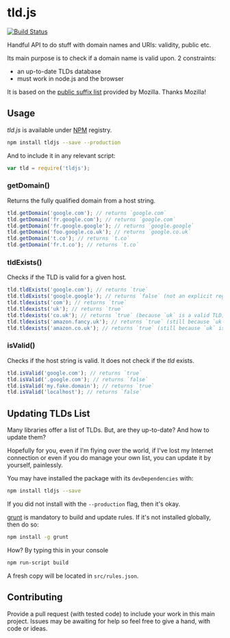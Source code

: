 tld.js
======

[![Build Status](https://secure.travis-ci.org/oncletom/tld.js.png?branch=master)](http://travis-ci.org/oncletom/tld.js)

Handful API to do stuff with domain names and URIs: validity, public etc.

Its main purpose is to check if a domain name is valid upon. 2 constraints:
* an up-to-date TLDs database
* must work in node.js and the browser

It is based on the [public suffix list](http://publicsuffix.org/list/) provided by Mozilla.
Thanks Mozilla!

## Usage

*tld.js* is available under [NPM](http://npmjs.org/) registry.

```bash
npm install tldjs --save --production
```

And to include it in any relevant script:

```javascript
var tld = require('tldjs');
```

### getDomain()

Returns the fully qualified domain from a host string.

```javascript
tld.getDomain('google.com'); // returns `google.com`
tld.getDomain('fr.google.com'); // returns `google.com`
tld.getDomain('fr.google.google'); // returns `google.google`
tld.getDomain('foo.google.co.uk'); // returns `google.co.uk`
tld.getDomain('t.co'); // returns `t.co`
tld.getDomain('fr.t.co'); // returns `t.co`
```

### tldExists()

Checks if the TLD is valid for a given host.

```javascript
tld.tldExists('google.com'); // returns `true`
tld.tldExists('google.google'); // returns `false` (not an explicit registered TLD)
tld.tldexists('com'); // returns `true`
tld.tldexists('uk'); // returns `true`
tld.tldexists('co.uk'); // returns `true` (because `uk` is a valid TLD)
tld.tldexists('amazon.fancy.uk'); // returns `true` (still because `uk` is a valid TLD)
tld.tldexists('amazon.co.uk'); // returns `true` (still because `uk` is a valid TLD)
```

### isValid()

Checks if the host string is valid.
It does not check if the *tld* exists.

```javascript
tld.isValid('google.com'); // returns `true`
tld.isValid('.google.com'); // returns `false`
tld.isValid('my.fake.domain'); // returns `true`
tld.isValid('localhost'); // returns `false`
```

## Updating TLDs List

Many libraries offer a list of TLDs. But, are they up-to-date? And how to update them?

Hopefully for you, even if I'm flying over the world, if I've lost my Internet connection or even if
you do manage your own list, you can update it by yourself, painlessly.

You may have installed the package with its `devDependencies` with:

```bash
npm install tldjs --save
```

If you did not install with the `--production` flag, then it's okay.

[grunt](http://gruntjs.com/) is mandatory to build and update rules. If it's not installed globally, then do so:

```bash
npm install -g grunt
```

How? By typing this in your console

```bash
npm run-script build
```

A fresh copy will be located in `src/rules.json`.


## Contributing

Provide a pull request (with tested code) to include your work in this main project.
Issues may be awaiting for help so feel free to give a hand, with code or ideas.